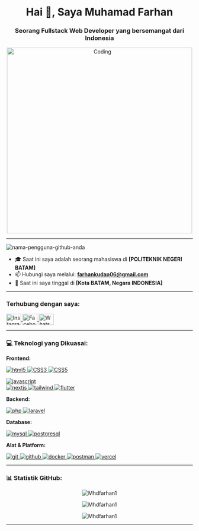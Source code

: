 <h1 align="center">Hai 👋, Saya Muhamad Farhan</h1>
<h3 align="center">Seorang Fullstack Web Developer yang bersemangat dari Indonesia</h3>

<p align="center">
  <img src="https://media.giphy.com/media/v1.Y2lkPWVjZjA1ZTQ3Ym0zMGJ5ZnBmZ3ltcGZ6ampnanZkcmtsY281MzRqcHl3dmw4bWczcyZlcD12MV9naWZzX3NlYXJjaCZjdD1n/gXr3j6YAClXFfZABn5/giphy.gif" alt="Coding" width="500"/>
</p>

---

<p align="left"> <img src="https://komarev.com/ghpvc/?username=nama-pengguna-github-anda&label=Profil%20dilihat&color=0e75b6&style=flat" alt="nama-pengguna-github-anda" /> </p>

- 🎓 Saat ini saya adalah seorang mahasiswa di **[POLITEKNIK NEGERI BATAM]**
- 📫 Hubungi saya melalui: **farhankudap06@gmail.com**
- 📍 Saat ini saya tinggal di **[Kota BATAM, Negara INDONESIA]**

---

### Terhubung dengan saya:
<p align="left">
  <a href="[https://instagram.com/mhd.farhan](https://www.instagram.com/mhd_frhann__?igsh=ZmRqN2N2Z3ZpaXVj)" target="_blank">
    <img align="center" src="https://raw.githubusercontent.com/rahuldkjain/github-profile-readme-generator/master/src/images/icons/Social/instagram.svg" alt="Instagram" height="30" width="40" />
  </a>
  <a href="[https://facebook.com/mhd.farhan](https://www.facebook.com/share/19gTbxuppZ/)" target="_blank">
    <img align="center" src="https://raw.githubusercontent.com/rahuldkjain/github-profile-readme-generator/master/src/images/icons/Social/facebook.svg" alt="Facebook" height="30" width="40" />
  </a>
  <a href="https://wa.me/6282248508887" target="_blank">
    <img align="center" src="https://raw.githubusercontent.com/rahuldkjain/github-profile-readme-generator/master/src/images/icons/Social/whatsapp.svg" alt="WhatsApp" height="30" width="40" />
  </a>
</p>


---

### 💻 Teknologi yang Dikuasai:

**Frontend:**
<p align="left"> 
  <a href="https://www.w3.org/html/" target="_blank" rel="noreferrer"> <img src="https://img.shields.io/badge/HTML5-E34F26?style=for-the-badge&logo=html5&logoColor=white" alt="html5"/> </a> 
<a href="https://www.w3schools.com/css/" target="_blank" rel="noreferrer">
  <img src="https://img.shields.io/badge/CSS3-1572B6?style=for-the-badge&logo=css3&logoColor=white" alt="CSS3"/>
</a>
<a href="https://www.w3schools.com/css/" target="_blank" rel="noreferrer">
  <img src="https://img.shields.io/badge/CSS5-0A74DA?style=for-the-badge&logo=css3&logoColor=white" alt="CSS5"/>
</a>

  <a href="https://developer.mozilla.org/en-US/docs/Web/JavaScript" target="_blank" rel="noreferrer"> <img src="https://img.shields.io/badge/JavaScript-F7DF1E?style=for-the-badge&logo=javascript&logoColor=black" alt="javascript"/> </a>  
  <a href="https://nextjs.org/" target="_blank" rel="noreferrer"> <img src="https://img.shields.io/badge/Next.js-000000?style=for-the-badge&logo=next.js&logoColor=white" alt="nextjs"/> </a>
  <a href="https://tailwindcss.com/" target="_blank" rel="noreferrer"> <img src="https://img.shields.io/badge/Tailwind_CSS-38B2AC?style=for-the-badge&logo=tailwind-css&logoColor=white" alt="tailwind"/> </a>
  <a href="https://flutter.dev" target="_blank" rel="noreferrer"> <img src="https://img.shields.io/badge/Flutter-02569B?style=for-the-badge&logo=flutter&logoColor=white" alt="flutter"/> </a> 
</p>

**Backend:**
<p align="left"> 
  <a href="https://www.php.net" target="_blank" rel="noreferrer"> <img src="https://img.shields.io/badge/PHP-777BB4?style=for-the-badge&logo=php&logoColor=white" alt="php"/> </a> 
  <a href="https://laravel.com/" target="_blank" rel="noreferrer"> <img src="https://img.shields.io/badge/Laravel-FF2D20?style=for-the-badge&logo=laravel&logoColor=white" alt="laravel"/> </a> 

**Database:**
<p align="left">
  <a href="https://www.mysql.com/" target="_blank" rel="noreferrer"> <img src="https://img.shields.io/badge/MySQL-4479A1?style=for-the-badge&logo=mysql&logoColor=white" alt="mysql"/> </a>
  <a href="https://www.postgresql.org" target="_blank" rel="noreferrer"> <img src="https://img.shields.io/badge/PostgreSQL-336791?style=for-the-badge&logo=postgresql&logoColor=white" alt="postgresql"/> </a>
</p>

**Alat & Platform:**
<p align="left">
  <a href="https://git-scm.com/" target="_blank" rel="noreferrer"> <img src="https://img.shields.io/badge/Git-F05032?style=for-the-badge&logo=git&logoColor=white" alt="git"/> </a>
  <a href="https://github.com/" target="_blank" rel="noreferrer"> <img src="https://img.shields.io/badge/GitHub-181717?style=for-the-badge&logo=github&logoColor=white" alt="github"/> </a>
  <a href="https://www.docker.com/" target="_blank" rel="noreferrer"> <img src="https://img.shields.io/badge/Docker-2496ED?style=for-the-badge&logo=docker&logoColor=white" alt="docker"/> </a>
  <a href="https://www.postman.com/" target="_blank" rel="noreferrer"> <img src="https://img.shields.io/badge/Postman-FF6C37?style=for-the-badge&logo=postman&logoColor=white" alt="postman"/> </a>
  <a href="https://vercel.com/" target="_blank" rel="noreferrer"> <img src="https://img.shields.io/badge/Vercel-000000?style=for-the-badge&logo=vercel&logoColor=white" alt="vercel"/> </a>
</p>

---

### 📊 Statistik GitHub:

<p align="center">
  <img align="center" src="https://github-readme-stats.vercel.app/api/top-langs?username=Mhdfarhan1&show_icons=true&locale=id&layout=compact&theme=dark" alt="Mhdfarhan1" />
</p>
<p align="center">
  <img align="center" src="https://github-readme-stats.vercel.app/api?username=Mhdfarhan1&show_icons=true&locale=id&theme=dark" alt="Mhdfarhan1" />
</p>
<p align="center">
  <img align="center" src="https://github-readme-streak-stats.herokuapp.com/?user=Mhdfarhan1&theme=dark" alt="Mhdfarhan1" />
</p>


---
